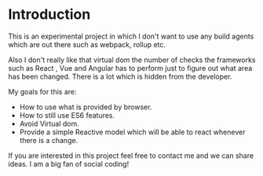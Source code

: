 # Introduction

This is an experimental project in which I don't want to use any build agents which are out there such as webpack, rollup etc.

Also I don't really like that virtual dom the number of checks the frameworks such as React , Vue and Angular has to perform just to figure out 
what area has been changed. There is a lot which is hidden from the developer.

My goals for this are:

- How to use what is provided by browser.
- How to still use ES6 features.
- Avoid Virtual dom.
- Provide a simple Reactive model which will be able to react whenever there is a change.

If you are interested in this project feel free to contact me and we can share ideas. I am a big fan of social coding!